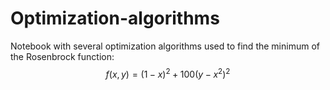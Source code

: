 # Optimization-algorithms
Notebook with several optimization algorithms used to find the minimum of the Rosenbrock function: $$f(x,y)=(1-x)^2+100(y-x^2)^2$$
